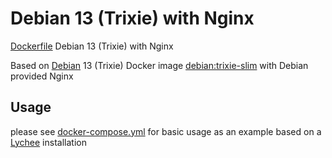 # Debian 13 (Trixie) with Nginx
[Dockerfile](https://github.com/mdoerges/debian-trixie-nginx/blob/master/Dockerfile) Debian 13 (Trixie) with Nginx

Based on [Debian](https://hub.docker.com/_/debian) 13 (Trixie) Docker image [debian:trixie-slim](ttps://github.com/debuerreotype/docker-debian-artifacts/blob/de5fb2efd50a009baa2aaccd2b7874ec728bd7a9/testing/Dockerfile) with Debian provided Nginx

## Usage
please see [docker-compose.yml](https://github.com/mdoerges/debian-trixie-nginx/blob/master/docker-compose.yml) for basic usage as an example based on a [Lychee](https://github.com/LycheeOrg/Lychee/) installation

